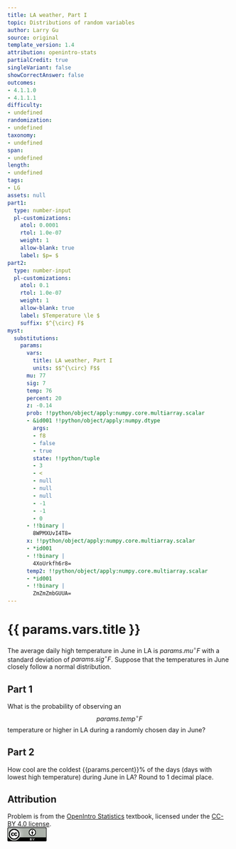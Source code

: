 ```yaml
---
title: LA weather, Part I
topic: Distributions of random variables
author: Larry Gu
source: original
template_version: 1.4
attribution: openintro-stats
partialCredit: true
singleVariant: false
showCorrectAnswer: false
outcomes:
- 4.1.1.0
- 4.1.1.1
difficulty:
- undefined
randomization:
- undefined
taxonomy:
- undefined
span:
- undefined
length:
- undefined
tags:
- LG
assets: null
part1:
  type: number-input
  pl-customizations:
    atol: 0.0001
    rtol: 1.0e-07
    weight: 1
    allow-blank: true
    label: $p= $
part2:
  type: number-input
  pl-customizations:
    atol: 0.1
    rtol: 1.0e-07
    weight: 1
    allow-blank: true
    label: $Temperature \le $
    suffix: $^{\circ} F$
myst:
  substitutions:
    params:
      vars:
        title: LA weather, Part I
        units: $$^{\circ} F$$
      mu: 77
      sig: 7
      temp: 76
      percent: 20
      z: -0.14
      prob: !!python/object/apply:numpy.core.multiarray.scalar
      - &id001 !!python/object/apply:numpy.dtype
        args:
        - f8
        - false
        - true
        state: !!python/tuple
        - 3
        - <
        - null
        - null
        - null
        - -1
        - -1
        - 0
      - !!binary |
        8WPMXUvI4T8=
      x: !!python/object/apply:numpy.core.multiarray.scalar
      - *id001
      - !!binary |
        4XoUrkfh6r8=
      temp2: !!python/object/apply:numpy.core.multiarray.scalar
      - *id001
      - !!binary |
        ZmZmZmbGUUA=
---
```

# {{ params.vars.title }}
The average daily high temperature in June in LA is  ${{ params.mu }} ^{\circ} F$ with a standard deviation of ${{params.sig}} ^{\circ} F$. Suppose that the temperatures in June closely follow a normal distribution.

## Part 1

What is the probability of observing an $${{params.temp}} ^{\circ} F$$ temperature or higher in LA during a randomly chosen day in June?

## Part 2

How cool are the coldest {{params.percent}}%  of the days (days with lowest high temperature) during June in LA? Round to 1 decimal place.

## Attribution

Problem is from the [OpenIntro Statistics](https://openintro.org/book/os/) textbook, licensed under the [CC-BY 4.0 license](https://creativecommons.org/licenses/by/4.0/).<br>![Image representing the Creative Commons 4.0 BY license.](https://raw.githubusercontent.com/firasm/bits/master/by.png)